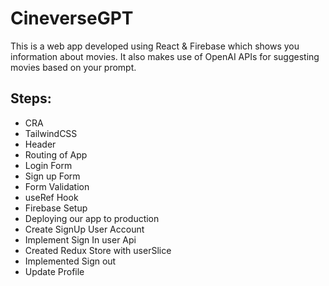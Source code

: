 # CineverseGPT

This is a web app developed using React & Firebase which shows you information about movies. It also makes use of OpenAI APIs for suggesting movies based on your prompt.

## Steps:

- CRA
- TailwindCSS
- Header
- Routing of App
- Login Form
- Sign up Form
- Form Validation
- useRef Hook
- Firebase Setup
- Deploying our app to production
- Create SignUp User Account
- Implement Sign In user Api
- Created Redux Store with userSlice
- Implemented Sign out
- Update Profile
